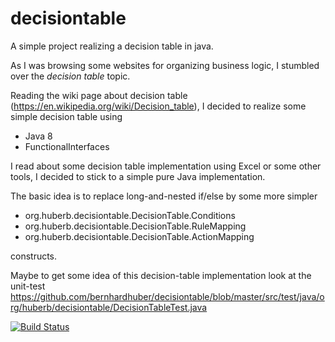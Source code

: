 # decisiontable

A simple project realizing a decision table in java.

As I was browsing some websites for organizing business logic, I stumbled
over the *decision table* topic.

Reading the wiki page about decision table (https://en.wikipedia.org/wiki/Decision_table),
I decided to realize some simple decision table using

* Java 8
* FunctionalInterfaces

I read about some decision table implementation using Excel or some other tools,
I decided to stick to a simple pure Java implementation.

The basic idea is to replace long-and-nested if/else by some more simpler

* org.huberb.decisiontable.DecisionTable.Conditions
* org.huberb.decisiontable.DecisionTable.RuleMapping
* org.huberb.decisiontable.DecisionTable.ActionMapping

constructs.

Maybe to get some idea of this decision-table implementation look at the
unit-test
 https://github.com/bernhardhuber/decisiontable/blob/master/src/test/java/org/huberb/decisiontable/DecisionTableTest.java

[![Build Status](https://travis-ci.org/bernhardhuber/decisiontable.svg?branch=master)](https://travis-ci.org/bernhardhuber/decisiontable)

